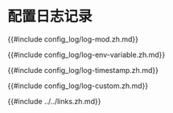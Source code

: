 
# 配置日志记录

{{#include config_log/log-mod.zh.md}}

{{#include config_log/log-env-variable.zh.md}}

{{#include config_log/log-timestamp.zh.md}}

{{#include config_log/log-custom.zh.md}}

{{#include ../../links.zh.md}}
